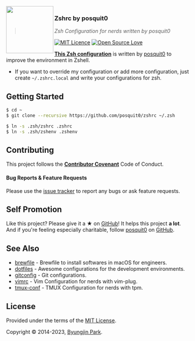 <img src="https://raw.githubusercontent.com/posquit0/zshrc/main/icon.png?v=3&s=200" align="left" width="128px" height="128px"/>

### Zshrc by posquit0
> *Zsh Configuration for nerds written by posquit0*

[![MIT Licence](https://badges.frapsoft.com/os/mit/mit.svg?v=103)](https://opensource.org/licenses/mit-license.php)
[![Open Source Love](https://badges.frapsoft.com/os/v1/open-source.svg?v=103)](https://github.com/ellerbrock/open-source-badge/)


[**This Zsh configuration**](https://github.com/posquit0/zshrc) is written by [posquit0](https://github.com/posquit0/) to improve the environment in Zshell.

- If you want to override my configuration or add more configuration, just create `~/.zshrc.local` and write your configurations for zsh.


## Getting Started

```sh
$ cd ~
$ git clone --recursive https://github.com/posquit0/zshrc ~/.zsh

$ ln -s .zsh/zshrc .zshrc
$ ln -s .zsh/zshenv .zshenv
```


## Contributing

This project follows the [**Contributor Covenant**](http://contributor-covenant.org/version/1/4/) Code of Conduct.

#### Bug Reports & Feature Requests

Please use the [issue tracker](https://github.com/posquit0/zshrc/issues) to report any bugs or ask feature requests.


## Self Promotion

Like this project? Please give it a ★  on [GitHub](https://github.com/posquit0/zshrc)! It helps this project **a lot**.
And if you're feeling especially charitable, follow [posquit0](https://posquit0.com) on [GitHub](https://github.com/posquit0).


## See Also

- [brewfile](https://github.com/posquit0/brewfile) - Brewfile to install softwares in macOS for engineers.
- [dotfiles](https://github.com/posquit0/dotfiles) - Awesome configurations for the development environments.
- [gitconfig](https://github.com/posquit0/gitconfig) - Git configurations.
- [vimrc](https://github.com/posquit0/vimrc) - Vim Configuration for nerds with vim-plug.
- [tmux-conf](https://github.com/posquit0/tmux-conf) - TMUX Configuration for nerds with tpm.


## License

Provided under the terms of the [MIT License](https://github.com/posquit0/zshrc/blob/main/LICENSE).

Copyright © 2014-2023, [Byungjin Park](https://www.posquit0.com).
